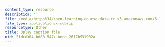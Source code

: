 ```yaml
---
content_type: resource
description: ''
file: /media/https%3A/open-learning-course-data-rc.s3.amazonaws.com/6-189-multicore-programming-primer-january-iap-2007/2fdcdb04bd885474bece2617b931902a_EkMfTvmLJl0.vtt
file_type: application/x-subrip
resourcetype: Other
title: 3play caption file
uid: 2fdcdb04-bd88-5474-bece-2617b931902a
---
```

